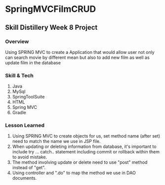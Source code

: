 # SpringMVCFilmCRUD

## Skill Distillery Week 8 Project

### Overview

Using SPRING MVC to create a Application that would allow user not only can search movie by different mean but also to add new film as well as update film in the database


### Skill & Tech

1. Java
2. MySql
3. SpringToolSuite
4. HTML
5. Spring MVC
6. Gradle


### Lesson Learned

1. Using SPRING MVC to create objects for us, set method name (after set) need to match the name we use in JSP file.
2. When updating or deleting information from database, it's important to include try ... catch.. statement including commit or rollback within them to avoid mistake.
3. The method involving update or delete need to use "post" method instead of "get".
4. Using controller and ".do" to map the method we use in DAO documents.
